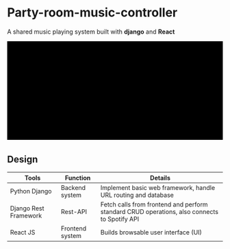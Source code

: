 # Party-room-music-controller
A shared music playing system built with **django** and **React**

![](https://github.com/RussH-code/Party-room-music-controller/blob/main/demo.gif)

## Design

Tools | Function | Details
------|--------|---------
Python Django | Backend system | Implement basic web framework, handle URL routing and database
Django Rest Framework | Rest-API | Fetch calls from frontend and perform standard CRUD operations, also connects to Spotify API
React JS| Frontend system | Builds browsable user interface (UI) 




